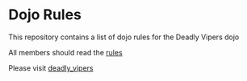 Dojo Rules
==========

This repository contains a list of dojo rules for the Deadly Vipers dojo

All members should read the [rules](rules)

Please visit [deadly_vipers](https://github.com/deadlyvipers)
